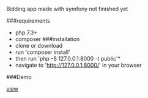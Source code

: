 Bidding app made with symfony not finished yet

###requirements
* php 7.3+
* composer
###installation
* clone or download
* run 'composer install'
* then run 'php -S 127.0.0.1:8000 -t public'*
* navigate to 'http://127.0.0.1:8000/' in your browser


###Demo       

[view](http://ba.rafalmalenta.usermd.net)